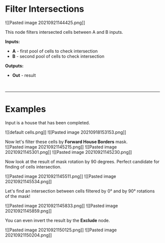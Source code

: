 # **Filter Intersections**

![[Pasted image 20210921144425.png]]

This node filters intersected cells between A and B inputs.
	
**Inputs:**

- **A** - first pool of cells to check intersection
- **B** - second pool of cells to check intersection 

**Outputs:**

- **Out** - result

<br />

--------

# Examples
Input is a house that has been completed.  

![[default cells.png]]
![[Pasted image 20210918153153.png]]

Now let's filter these cells by **Forward House Borders** mask.  
![[Pasted image 20210921145215.png]]
![[Pasted image 20210921145301.png]]
![[Pasted image 20210921145230.png]]
 
 Now look at the result of mask rotation by 90 degrees. Perfect candidate for finding of cells intersection.  
 
 ![[Pasted image 20210921145511.png]]
 ![[Pasted image 20210921145534.png]]
 
 Let's find an intersection between cells filtered by 0° and by 90° rotations of the mask!  
 
 ![[Pasted image 20210921145833.png]]
 ![[Pasted image 20210921145859.png]]
 
 You can even invert the result by the **Exclude** node.  
 
 ![[Pasted image 20210921150125.png]]
 ![[Pasted image 20210921150204.png]]